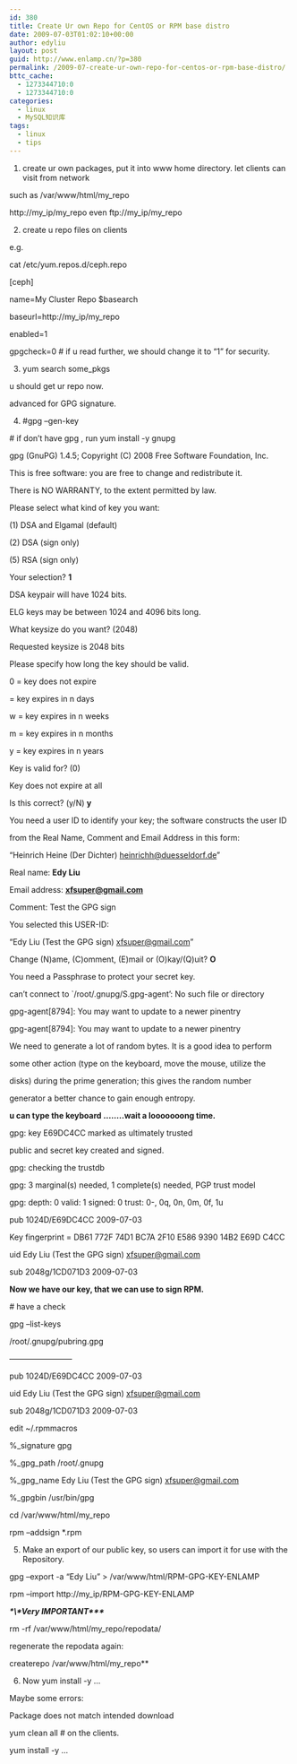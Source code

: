 ```yaml
---
id: 380
title: Create Ur own Repo for CentOS or RPM base distro
date: 2009-07-03T01:02:10+00:00
author: edyliu
layout: post
guid: http://www.enlamp.cn/?p=380
permalink: /2009-07-create-ur-own-repo-for-centos-or-rpm-base-distro/
bttc_cache:
  - 1273344710:0
  - 1273344710:0
categories:
  - linux
  - MySQL知识库
tags:
  - linux
  - tips
---
```

1. create ur own packages, put it into www home directory. let clients can visit from network
  
such as /var/www/html/my_repo
  
http://my\_ip/my\_repo even ftp://my\_ip/my\_repo

2. create u repo files on clients
  
e.g.
  
cat /etc/yum.repos.d/ceph.repo
  
[ceph]
  
name=My Cluster Repo $basearch
  
baseurl=http://my\_ip/my\_repo
  
enabled=1
  
gpgcheck=0 # if u read further, we should change it to &#8220;1&#8221; for security.

3. yum search some_pkgs
  
u should get ur repo now.

<!--more-->


  
advanced for GPG signature.
  
4. #gpg &#8211;gen-key
  
\# if don&#8217;t have gpg , run yum install -y gnupg
  
gpg (GnuPG) 1.4.5; Copyright (C) 2008 Free Software Foundation, Inc.
  
This is free software: you are free to change and redistribute it.
  
There is NO WARRANTY, to the extent permitted by law.

Please select what kind of key you want:
     
(1) DSA and Elgamal (default)
     
(2) DSA (sign only)
     
(5) RSA (sign only)
  
Your selection? **1**
  
DSA keypair will have 1024 bits.
  
ELG keys may be between 1024 and 4096 bits long.
  
What keysize do you want? (2048) **<return>**
  
Requested keysize is 2048 bits
  
Please specify how long the key should be valid.
           
0 = key does not expire
        
<n> = key expires in n days
        
<n>w = key expires in n weeks
        
<n>m = key expires in n months
        
<n>y = key expires in n years
  
Key is valid for? (0) **<return>**
  
Key does not expire at all
  
Is this correct? (y/N) **y**

You need a user ID to identify your key; the software constructs the user ID
  
from the Real Name, Comment and Email Address in this form:
      
&#8220;Heinrich Heine (Der Dichter) <heinrichh@duesseldorf.de>&#8221;

Real name: **Edy Liu**
  
Email address: **xfsuper@gmail.com**
  
Comment: Test the GPG sign
  
You selected this USER-ID:
      
&#8220;Edy Liu (Test the GPG sign) <xfsuper@gmail.com>&#8221;

Change (N)ame, (C)omment, (E)mail or (O)kay/(Q)uit? **O**
  
You need a Passphrase to protect your secret key.

can&#8217;t connect to \`/root/.gnupg/S.gpg-agent&#8217;: No such file or directory
  
gpg-agent[8794]: You may want to update to a newer pinentry
  
gpg-agent[8794]: You may want to update to a newer pinentry
  
We need to generate a lot of random bytes. It is a good idea to perform
  
some other action (type on the keyboard, move the mouse, utilize the
  
disks) during the prime generation; this gives the random number
  
generator a better chance to gain enough entropy.

**u can type the keyboard &#8230;&#8230;..wait a looooooong time.**

gpg: key E69DC4CC marked as ultimately trusted
  
public and secret key created and signed.
  
gpg: checking the trustdb
  
gpg: 3 marginal(s) needed, 1 complete(s) needed, PGP trust model
  
gpg: depth: 0 valid: 1 signed: 0 trust: 0-, 0q, 0n, 0m, 0f, 1u
  
pub 1024D/E69DC4CC 2009-07-03
        
Key fingerprint = DB61 772F 74D1 BC7A 2F10 E586 9390 14B2 E69D C4CC
  
uid Edy Liu (Test the GPG sign) <xfsuper@gmail.com>
  
sub 2048g/1CD071D3 2009-07-03

**Now we have our key, that we can use to sign RPM.**
  
\# have a check
  
gpg &#8211;list-keys
  
/root/.gnupg/pubring.gpg
  
&#8212;&#8212;&#8212;&#8212;&#8212;&#8212;&#8212;&#8212;
  
pub 1024D/E69DC4CC 2009-07-03
  
uid Edy Liu (Test the GPG sign) <xfsuper@gmail.com>
  
sub 2048g/1CD071D3 2009-07-03

edit ~/.rpmmacros

%_signature gpg
  
%\_gpg\_path /root/.gnupg
  
%\_gpg\_name Edy Liu (Test the GPG sign) <xfsuper@gmail.com>
  
%_gpgbin /usr/bin/gpg

cd /var/www/html/my_repo
  
rpm &#8211;addsign *.rpm

5. Make an export of our public key, so users can import it for use with the Repository.
  
gpg &#8211;export -a &#8220;Edy Liu&#8221; > /var/www/html/RPM-GPG-KEY-ENLAMP
  
rpm &#8211;import http://my_ip/RPM-GPG-KEY-ENLAMP
  
****\*\\*\*Very IMPORTANT\*\*\****
  
rm -rf /var/www/html/my_repo/repodata/
  
regenerate the repodata again:
  
createrepo /var/www/html/my_repo**

6. Now yum install -y &#8230;

Maybe some errors:
  
Package does not match intended download
  
yum clean all # on the clients.
  
yum install -y &#8230;